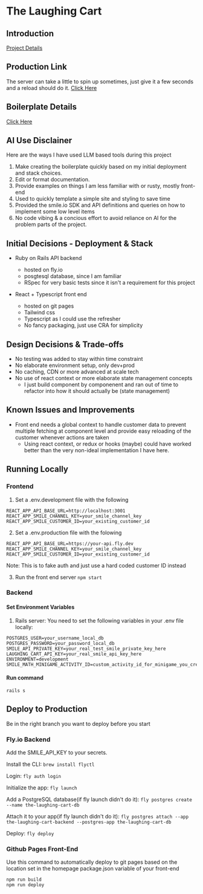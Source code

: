 # The Laughing Cart

## Introduction

[Project Details](PROJECT.md)

## Production Link
The server can take a little to spin up sometimes, just give it a few seconds and a reload should do it.
[Click Here](https://marcdertiger.github.io/The-Laughing-Cart/)

## Boilerplate Details
[Click Here](BOILERPLATE.md)

## AI Use Disclainer
Here are the ways I have used LLM based tools during this project
1. Make creating the boilerplate quickly based on my initial deployment and stack choices. 
2. Edit or format documentation. 
3. Provide examples on things I am less familiar with or rusty, mostly front-end
4. Used to quickly template a simple site and styling to save time
5. Provided the smile.io SDK and API definitions and queries on how to implement some low level items
6. No code vibing & a concious effort to avoid reliance on AI for the problem parts of the project.


## Initial Decisions - Deployment & Stack
- Ruby on Rails API backend
  - hosted on fly.io
  - posgtesql database, since I am familiar
  - RSpec for very basic tests since it isn't a requirement for this project
    
- React + Typescript front end
  - hosted on git pages
  - Tailwind css
  - Typescript as I could use the refresher
  - No fancy packaging, just use CRA for simplicity
 

## Design Decisions & Trade-offs

- No testing was added to stay within time constraint
- No elaborate environment setup, only dev+prod
- No caching, CDN or more advanced at scale tech
- No use of react context or more elaborate state management concepts
  - I just build component by componenent and ran out of time to refactor into how it should actually be (state management)

## Known Issues and Improvements
- Front end needs a global context to handle customer data to prevent multiple fetching at component level
  and provide easy reloading of the customer whenever actions are taken
  - Using react context, or redux or hooks (maybe) could have worked better than the very non-ideal implementation I have here. 


## Running Locally
### Frontend
1. Set a .env.development file with the following
```
REACT_APP_API_BASE_URL=http://localhost:3001
REACT_APP_SMILE_CHANNEL_KEY=your_smile_channel_key
REACT_APP_SMILE_CUSTOMER_ID=your_existing_customer_id
```

2. Set a .env.production file with the folowing
```
REACT_APP_API_BASE_URL=https://your-api.fly.dev
REACT_APP_SMILE_CHANNEL_KEY=your_smile_channel_key
REACT_APP_SMILE_CUSTOMER_ID=your_existing_customer_id
```
Note: This is to fake auth and just use a hard coded customer ID instead

3. Run the front end server
`npm start`

### Backend
#### Set Environment Variables
1. Rails server: You need to set the following variables in your .env file locally: 
```
POSTGRES_USER=your_username_local_db
POSTGRES_PASSWORD=your_password_local_db
SMILE_API_PRIVATE_KEY=your_real_test_smile_private_key_here
LAUGHING_CART_API_KEY=your_real_smile_api_key_here
ENVIRONMENT=development
SMILE_MATH_MINIGAME_ACTIVITY_ID=custom_activity_id_for_minigame_you_created_here
```
#### Run command
`rails s`


## Deploy to Production
Be in the right branch you want to deploy before you start

### Fly.io Backend
Add the SMILE_API_KEY to your secrets. 

Install the CLI:
`brew install flyctl`

Login:
`fly auth login`

Initialize the app:
`fly launch`

Add a PostgreSQL database(if fly launch didn't do it):
`fly postgres create --name the-laughing-cart-db`

Attach it to your app(if fly launch didn't do it):
`fly postgres attach --app the-laughing-cart-backend --postgres-app the-laughing-cart-db`

Deploy:
`fly deploy`


### Github Pages Front-End

Use this command to automatically deploy to git pages based on the location set in the homepage package.json variable of your front-end
```
npm run build
npm run deploy
```